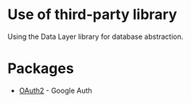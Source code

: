 # Use of third-party library

Using the Data Layer library for database abstraction.

# Packages

* [OAuth2](https://packagist.org/packages/league/oauth2-google) - Google Auth